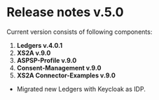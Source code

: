# Release notes v.5.0

Current version consists of following components:

1. **Ledgers v.4.0.1**
2. **XS2A v.9.0**
3. **ASPSP-Profile v.9.0**
4. **Consent-Management v.9.0**
5. **XS2A Connector-Examples v.9.0**

- Migrated new Ledgers with Keycloak as IDP.
